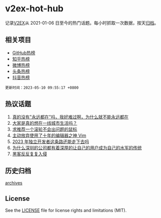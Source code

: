 # v2ex-hot-hub

 记录[V2EX](https://www.v2ex.com/)从 2021-01-06 日至今的热门话题。每小时抓取一次数据，按天[归档](archives)。
 
 ## 相关项目

- [GitHub热榜](https://github.com/it985/github-hot-hub)
- [知乎热榜](https://github.com/it985/zhihu-hot-hub)
- [微博热榜](https://github.com/it985/weibo-hot-hub)
- [头条热榜](https://github.com/it985/toutiao-hot-hub)
- [抖音热榜](https://github.com/it985/douyin-hot-hub)


 `更新时间：2023-05-10 09:55:17 +0800`

## 热议话题

1. [真的没有"永远都在"吗，我好难过啊，为什么就不能永远都在](https://www.v2ex.com/t/938493)
1. [大家是真的想在一线城市生活吗？](https://www.v2ex.com/t/938535)
1. [求推荐一个滚轮不会出问题的鼠标](https://www.v2ex.com/t/938554)
1. [主动放弃使用了十年的编辑器之神 Vim](https://www.v2ex.com/t/938628)
1. [2023 年独立开发者这条路还能走下去吗](https://www.v2ex.com/t/938565)
1. [为什么深圳的公司都有着深厚的让自己的用户成为自己的水军的传统](https://www.v2ex.com/t/938693)
1. [黑客反反复复入侵](https://www.v2ex.com/t/938497)

## 历史归档

[archives](archives)

## License

See the [LICENSE](LICENSE) file for license rights and limitations (MIT).
